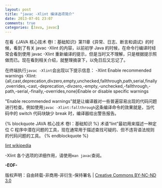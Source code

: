 ```yaml
---
layout: post
title: "javac -Xlint 编译选项简介"
date: 2013-07-01 23:07
comments: true
categories: [Java, javac]
---
```


在看《JAVA 核心技术 卷I：基础知识》第11章《异常、日志、断言和调试》的时候，看到了有关 javac -Xlint 的内容，以前初学 Java 的时候，在命令行编译时经常会看到使用 javac -Xlint 重新编译的提示，但是当时又不理解，只是根据提示照做而已。现在看到相关介绍，就整理摘录下，以免日后又忘记了。

在终端执行`javac -Xlint`会出现以下提示信息：
    -Xlint                     Enable recommended warnings
    -Xlint:{all,cast,deprecation,divzero,empty,unchecked,fallthrough,path,serial,finally,overrides,-cast,-deprecation,-divzero,-empty,-unchecked,-fallthrough,-path,-serial,-finally,-overrides,none}Enable or disable specific warnings

"Enable recommended warnings"就是让编译器对一些普遍容易出现的代码问题进行检查。例如使用`javac -Xlint:fallthrough`这条编译命令的效果就是，当代码中的 switch 代码块缺少 break 时，编译器给出警告报告。

{% blockquote JAVA 核心技术 卷I：基础知识 %}
术语“lint”最初用来描述一种定位 C 程序中潜在问题的工具，现在通常用于描述查找可疑的、但不违背语法规则的代码问题的工具。
{% endblockquote %}

[lint wikipedia](http://en.wikipedia.org/wiki/Lint_\(software\))

-Xlint 各个选项的详细作用，请使用`man javac`查阅。

**-EOF-**

版权声明：自由转载-非商用-非衍生-保持署名 | [Creative Commons BY-NC-ND 3.0](http://creativecommons.org/licenses/by-nc-nd/3.0/deed.zh "CC 3.0")
